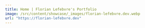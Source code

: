 ```yaml
---
title: Home | Florian Lefebvre's Portfolio
image: /src/content/showcase/_images/florian-lefebvre.dev.webp
url: "https://florian-lefebvre.dev"
---
```


